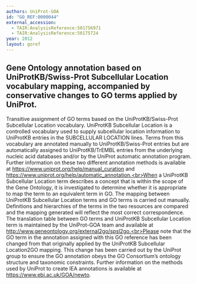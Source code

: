 ```yaml
---
authors: UniProt-GOA
id: "GO_REF:0000044"
external_accession: 
  - TAIR:AnalysisReference:501756971
  - TAIR:AnalysisReference:50175724
year: 2012
layout: goref
---
```


## Gene Ontology annotation based on UniProtKB/Swiss-Prot Subcellular Location vocabulary mapping, accompanied by conservative changes to GO terms applied by UniProt. 

Transitive assignment of GO terms based on the UniProtKB/Swiss-Prot Subcellular Location vocabulary. UniProtKB Subcellular Location is a controlled vocabulary used to supply subcellular location information to UniProtKB entries in the SUBCELLULAR LOCATION lines. Terms from this vocabulary are annotated manually to UniProtKB/Swiss-Prot entries but are automatically assigned to UniProtKB/TrEMBL entries from the underlying nucleic acid databases and/or by the UniProt automatic annotation program.<br>Further information on these two different annotation methods is available at https://www.uniprot.org/help/manual_curation and https://www.uniprot.org/help/automatic_annotation.<br>When a UniProtKB Subcellular Location term describes a concept that is within the scope of the Gene Ontology, it is investigated to determine whether it is appropriate to map the term to an equivalent term in GO. The mapping between UniProtKB Subcellular Location terms and GO terms is carried out manually. Definitions and hierarchies of the terms in the two resources are compared and the mapping generated will reflect the most correct correspondence. The translation table between GO terms and UniProtKB Subcellular Location term is maintained by the UniProt-GOA team and available at http://www.geneontology.org/external2go/spsl2go.<br>Please note that the GO term in the annotation assigned with this GO reference has been changed from that originally applied by the UniProtKB Subcellular Location2GO mapping. This change has been carried out by the UniProt group to ensure the GO annotation obeys the GO Consortium’s ontology structure and taxonomic constraints. Further information on the methods used by UniProt to create IEA annotations is available at https://www.ebi.ac.uk/GOA/newto.
